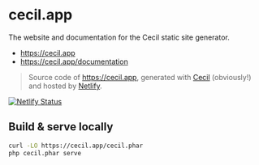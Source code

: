 # cecil.app

The website and documentation for the Cecil static site generator.
- https://cecil.app
- https://cecil.app/documentation

> Source code of https://cecil.app, generated with [Cecil](https://github.com/Cecilapp/Cecil) (obviously!) and hosted by [Netlify](https://www.netlify.com).

[![Netlify Status](https://api.netlify.com/api/v1/badges/2353ad5a-611d-4236-9542-183fe0d585c7/deploy-status)](https://app.netlify.com/sites/cecilapp/deploys)

## Build & serve locally

```bash
curl -LO https://cecil.app/cecil.phar
php cecil.phar serve
```
